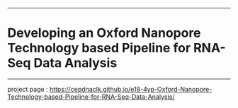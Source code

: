 ___
# Developing an Oxford Nanopore Technology based Pipeline for RNA-Seq Data Analysis
___
project page : https://cepdnaclk.github.io/e18-4yp-Oxford-Nanopore-Technology-based-Pipeline-for-RNA-Seq-Data-Analysis/
